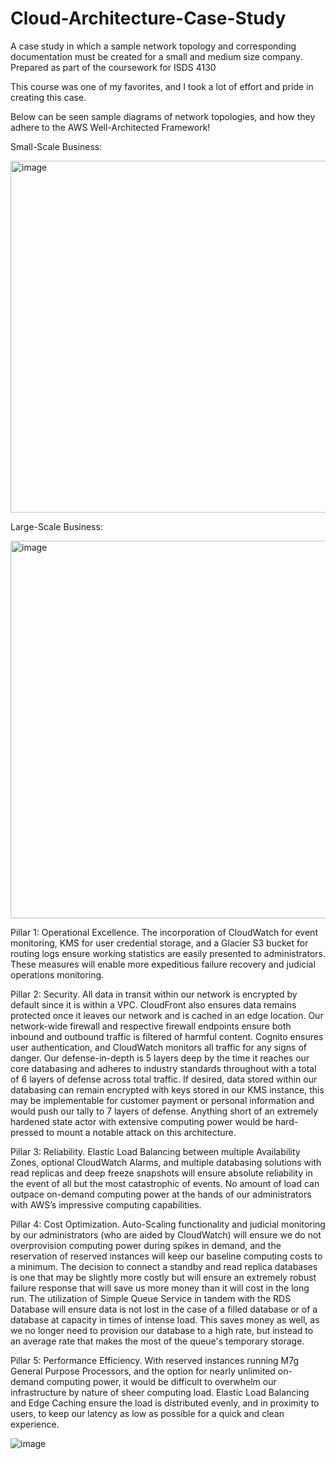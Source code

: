 # Cloud-Architecture-Case-Study
A case study in which a sample network topology and corresponding documentation must be created for a small and medium size company. Prepared as part of the coursework for ISDS 4130

This course was one of my favorites, and I took a lot of effort and pride in creating this case.

Below can be seen sample diagrams of network topologies, and how they adhere to the AWS Well-Architected Framework!

Small-Scale Business:

<img width="563" alt="image" src="https://github.com/aaltam6/Cloud-Architecture-Case-Study/assets/87050733/b47e883f-c89b-4e17-bc0f-a1c059acdaa6">

Large-Scale Business:

<img width="604" alt="image" src="https://github.com/aaltam6/Cloud-Architecture-Case-Study/assets/87050733/44c03c7c-7e30-44c1-b7d6-5be6023a5298">

Pillar 1: Operational Excellence. The incorporation of CloudWatch for event monitoring, KMS for user credential storage, and a Glacier S3 bucket for routing logs ensure working statistics are easily presented to administrators. These measures will enable more expeditious failure recovery and judicial operations monitoring. 

Pillar 2: Security. All data in transit within our network is encrypted by default since it is within a VPC. CloudFront also ensures data remains protected once it leaves our network and is cached in an edge location. Our network-wide firewall and respective firewall endpoints ensure both inbound and outbound traffic is filtered of harmful content. Cognito ensures user authentication, and CloudWatch monitors all traffic for any signs of danger. Our defense-in-depth is 5 layers deep by the time it reaches our core databasing and adheres to industry standards throughout with a total of 6 layers of defense across total traffic. If desired, data stored within our databasing can remain encrypted with keys stored in our KMS instance, this may be implementable for customer payment or personal information and would push our tally to 7 layers of defense. Anything short of an extremely hardened state actor with extensive computing power would be hard-pressed to mount a notable attack on this architecture.

Pillar 3: Reliability.  Elastic Load Balancing between multiple Availability Zones, optional CloudWatch Alarms, and multiple databasing solutions with read replicas and deep freeze snapshots will ensure absolute reliability in the event of all but the most catastrophic of events. No amount of load can outpace on-demand computing power at the hands of our administrators with AWS’s impressive computing capabilities.

Pillar 4: Cost Optimization. Auto-Scaling functionality and judicial monitoring by our administrators (who are aided by CloudWatch) will ensure we do not overprovision computing power during spikes in demand, and the reservation of reserved instances will keep our baseline computing costs to a minimum. The decision to connect a standby and read replica databases is one that may be slightly more costly but will ensure an extremely robust failure response that will save us more money than it will cost in the long run. The utilization of Simple Queue Service in tandem with the RDS Database will ensure data is not lost in the case of a filled database or of a database at capacity in times of intense load. This saves money as well, as we no longer need to provision our database to a high rate, but instead to an average rate that makes the most of the queue's temporary storage.

Pillar 5: Performance Efficiency. With reserved instances running M7g General Purpose Processors, and the option for nearly unlimited on-demand computing power, it would be difficult to overwhelm our infrastructure by nature of sheer computing load. Elastic Load Balancing and Edge Caching ensure the load is distributed evenly, and in proximity to users, to keep our latency as low as possible for a quick and clean experience.  

![image](https://github.com/aaltam6/Cloud-Architecture-Case-Study/assets/87050733/34b8699b-8294-4feb-b2e3-4d6f24eb37ad)
